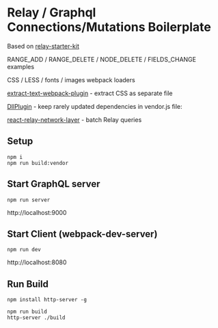 # Relay / Graphql Connections/Mutations Boilerplate

Based on [relay-starter-kit](https://github.com/relayjs/relay-starter-kit)

RANGE_ADD / RANGE_DELETE / NODE_DELETE / FIELDS_CHANGE examples

CSS / LESS / fonts / images webpack loaders


[extract-text-webpack-plugin](https://github.com/webpack/extract-text-webpack-plugin) -
extract CSS as separate file


[DllPlugin](https://github.com/webpack/docs/wiki/list-of-plugins#dllplugin) -
keep rarely updated dependencies in vendor.js file:

[react-relay-network-layer](https://github.com/nodkz/react-relay-network-layer) - batch Relay queries


## Setup

```
npm i
npm run build:vendor
```

## Start GraphQL server

```
npm run server
```

http://localhost:9000


## Start Client (webpack-dev-server)

```
npm run dev
```

http://localhost:8080


## Run Build

```
npm install http-server -g
```

```
npm run build
http-server ./build
```